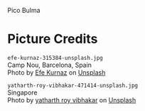 Pico
Bulma

# Picture Credits

`efe-kurnaz-315384-unsplash.jpg`  
Camp Nou, Barcelona, Spain  
Photo by [Efe Kurnaz](https://unsplash.com/photos/RnCPiXixooY?utm_source=unsplash&utm_medium=referral&utm_content=creditCopyText) on [Unsplash](https://unsplash.com)

`yatharth-roy-vibhakar-471414-unsplash.jpg`  
Singapore  
Photo by [yatharth roy vibhakar](https://unsplash.com/photos/vJQCyAOegiI?utm_source=unsplash&utm_medium=referral&utm_content=creditCopyText) on [Unsplash](https://unsplash.com)